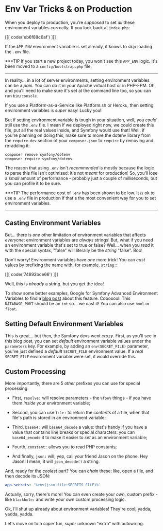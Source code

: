 # Env Var Tricks & on Production

When you deploy to production, you're *supposed* to set *all* these environment
variables *correctly*. If you look back at `index.php`:

[[[ code('eb6f88c6af') ]]]

If the `APP_ENV` environment variable is set already, it knows to *skip* loading
the `.env` file.

***TIP
If you start a new project today, you won't see this `APP_ENV` logic. It's
been moved to a `config/bootstrap.php` file.
***

In reality... in a lot of server environments, setting environment variables can
be a *pain*. You can do it in your Apache virtual host or in PHP-FPM. Oh, and you'll
need to make sure it's set at the command line too, so you can run `bin/console`.

If you use a Platform-as-a-Service like Platform.sh or Heroku, then setting environment
variables is *super* easy! Lucky you!

But if setting environment variable is tough in your situation, well, you *could*
still use the `.env` file. I mean if we deployed right now, we could create this
file, put all the real values inside, and Symfony would use that! Well, if you're
planning on doing this, make sure to move the dotenv library from the `require-dev`
section of your `composer.json` to `require` by removing and re-adding it:

```terminal-silent
composer remove symfony/dotenv
composer require symfony/dotenv
```

The reason that using `.env` isn't *recommended* is mostly because the logic to
parse this file isn't optimized: it's not *meant* for production! So, you'll lose
a *small* amount of performance - probably just a couple of milliseconds, but you
can profile it to be sure.

***TIP
The performance cost of `.env` has been shown to be low. It *is* ok to use
a `.env` file in production if that's the most convenient way for you to set
environment variables.
***

## Casting Environment Variables

But... there is *one* other limitation of environment variables that affects
*everyone*: environment variables are *always* strings! But, what if you need an
environment variable that's set to true or false? Well... when you *read* it with
the special syntax, "false" will literally be the *string* "false". Boo!

Don't worry! Environment variables have *one* more trick! You can *cast* values
by prefixing the name with, for example, `string:`:

[[[ code('74992bce66') ]]]

Well, this is *already* a string, but you get the idea!

To show some better examples, Google for Symfony Advanced Environment Variables to
find a [blog post][advanced_env_vars] about this feature. Cooooool. This `DATABASE_PORT`
should be an `int` so... we cast it! You can also use `bool` or `float`.

## Setting Default Environment Variables

This is great... but then, the Symfony devs went *crazy*. First, as you'll see in
this blog post, you can set *default* environment variable values under the
`parameters` key. For example, by adding an `env(SECRET_FILE)` parameter, you've
just defined a *default* `SECRET_FILE` environment value. If a *real* `SECRET_FILE`
environment variable were set, it would override this.

## Custom Processing

More importantly, there are 5 *other* prefixes you can use for special processing:

* First, `resolve:` will resolve parameters - the `%foo%` things - if you have them
  *inside* your environment variable;

* Second, you can use `file:` to return the *contents* of a file, when that file's path
  is stored in an environment variable;

* Third, `base64:` will `base64_decode` a value: that's handy if you have a value that
  contains line breaks or special characters: you can `base64_encode` it to make
  it easier to *set* as an environment variable;

* Fourth, `constant:` allows you to read PHP constants;

* And finally, `json:` will, yep, call your friend Jason on the phone. Hey Jason!
  I mean, it will `json_decode()` a string.

And, ready for the *coolest* part? You can *chain* these: like, open a file, and
then decode its JSON:

```yaml
app.secrets: '%env(json:file:SECRETS_FILE)%'
```

Actually, sorry, there's more! You can even create your *own*, custom prefix - like
`blackhole:` and write your own custom processing logic.

Ok, I'll shut up already about environment variables! They're cool, yadda, yadda, yadda.

Let's move on to a *super* fun, *super* unknown "extra" with autowiring.


[advanced_env_vars]: https://symfony.com/blog/new-in-symfony-3-4-advanced-environment-variables
